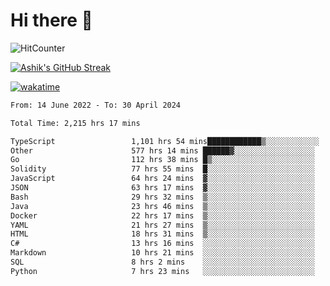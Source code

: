 # Hi there 👋

![HitCounter](https://hits.seeyoufarm.com/api/count/incr/badge.svg?url=https%3A%2F%2Fgithub.com%2Fashrhmn1212%2Fhit-counter)

<!-- ![Contribution Graph](https://github-readme-activity-graph.cyclic.app/graph?username=ashrhmn) -->


<!-- [![Top Langs](https://github-readme-stats.vercel.app/api/top-langs/?username=ashrhmn&layout=compact&theme=synthwave&langs_count=10&card_width=445)](https://github.com/anuraghazra/github-readme-stats) -->

[![Ashik's GitHub Streak](https://github-readme-streak-stats.herokuapp.com/?user=ashrhmn&theme=blood&fire=DD7F1C&background=151515&dates=9f9f9f&border=DD2727)](https://git.io/streak-stats)

<!-- ![Ashik's GitHub stats](https://github-readme-stats.vercel.app/api/?username=ashrhmn&show_icons=true&title_color=fff&icon_color=79ff97&text_color=9f9f9f&bg_color=151515) -->

[![wakatime](https://wakatime.com/badge/user/3df86613-ba63-4631-8e65-0ff18e7becad.svg)](https://wakatime.com/@3df86613-ba63-4631-8e65-0ff18e7becad)

<!--START_SECTION:waka-->

```txt
From: 14 June 2022 - To: 30 April 2024

Total Time: 2,215 hrs 17 mins

TypeScript                 1,101 hrs 54 mins████████████▒░░░░░░░░░░░░   49.74 %
Other                      577 hrs 14 mins ██████▓░░░░░░░░░░░░░░░░░░   26.06 %
Go                         112 hrs 38 mins █▒░░░░░░░░░░░░░░░░░░░░░░░   05.08 %
Solidity                   77 hrs 55 mins  █░░░░░░░░░░░░░░░░░░░░░░░░   03.52 %
JavaScript                 64 hrs 24 mins  ▓░░░░░░░░░░░░░░░░░░░░░░░░   02.91 %
JSON                       63 hrs 17 mins  ▓░░░░░░░░░░░░░░░░░░░░░░░░   02.86 %
Bash                       29 hrs 32 mins  ▒░░░░░░░░░░░░░░░░░░░░░░░░   01.33 %
Java                       23 hrs 46 mins  ▒░░░░░░░░░░░░░░░░░░░░░░░░   01.07 %
Docker                     22 hrs 17 mins  ▒░░░░░░░░░░░░░░░░░░░░░░░░   01.01 %
YAML                       21 hrs 27 mins  ▒░░░░░░░░░░░░░░░░░░░░░░░░   00.97 %
HTML                       18 hrs 31 mins  ▒░░░░░░░░░░░░░░░░░░░░░░░░   00.84 %
C#                         13 hrs 16 mins  ░░░░░░░░░░░░░░░░░░░░░░░░░   00.60 %
Markdown                   10 hrs 21 mins  ░░░░░░░░░░░░░░░░░░░░░░░░░   00.47 %
SQL                        8 hrs 2 mins    ░░░░░░░░░░░░░░░░░░░░░░░░░   00.36 %
Python                     7 hrs 23 mins   ░░░░░░░░░░░░░░░░░░░░░░░░░   00.33 %
```

<!--END_SECTION:waka-->


<!--### Most Used Languages
<img src="https://wakatime.com/share/@ashrhmn/24ecb986-5bf8-4607-af7f-0aab08908d8c.png" />

### Favourite Tools
<img src="https://wakatime.com/share/@ashrhmn/f4e08015-f3bc-460a-9228-95a3ba11c604.png" />-->
